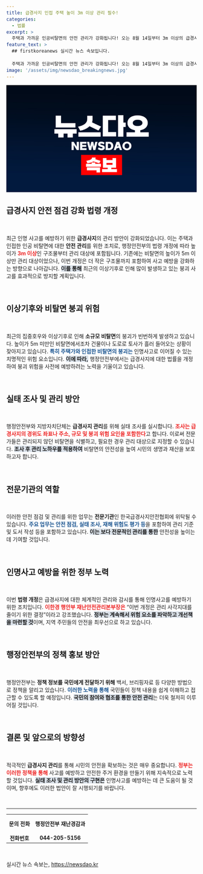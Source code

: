 ```yaml
---
title: 급경사지 인접 주택 높이 3m 이상 관리 필수!
categories:
  - 법률
excerpt: >
  주택과 가까운 인공비탈면의 안전 관리가 강화됩니다! 오는 8월 14일부터 3m 이상의 급경사지에 대한 정기 점검이 의무화되며, 폭우에 의한 붕괴 위험을 줄이기 위한 적극적인 대책이 마련됩니다. 안전이 최우선인 시대, 당신의 집 앞 비탈면은 안녕한가요?
feature_text: >
  ## firstkoreanews 실시간 뉴스 속보입니다.

  주택과 가까운 인공비탈면의 안전 관리가 강화됩니다! 오는 8월 14일부터 3m 이상의 급경사지에 대한 정기 점검이 의무화되며, 폭우에 의한 붕괴 위험을 줄이기 위한 적극적인 대책이 마련됩니다. 안전이 최우선인 시대, 당신의 집 앞 비탈면은 안녕한가요?
image: '/assets/img/newsdao_breakingnews.jpg'
---
```


<p><img src="/assets/img/newsdao_breakingnews.jpg" alt="firstkoreanews 속보" /></p>

<h2 data-ke-size="size26">급경사지 안전 점검 강화 법령 개정</h2>

<p data-ke-size="size16">&nbsp;</p>

<p>최근 인명 사고를 예방하기 위한 <b>급경사지</b>의 관리 방안이 강화되었습니다. 이는 주택과 인접한 인공 비탈면에 대한 <b>안전 관리</b>를 위한 조치로, 행정안전부의 법령 개정에 따라 높이가 <b><span style="color: #ee2323;">3m 이상</span></b>인 구조물부터 관리 대상에 포함됩니다. 기존에는 비탈면의 높이가 5m 이상만 관리 대상이었으나, 이번 개정은 더 작은 구조물까지 포함하여 사고 예방을 강화하는 방향으로 나아갑니다. <b><span style="background-color: #21538527;">이를 통해</span></b> 최근의 이상기후로 인해 많이 발생하고 있는 붕괴 사고를 효과적으로 방지할 계획입니다.</p>

<p data-ke-size="size16">&nbsp;</p>

<h2 data-ke-size="size26">이상기후와 비탈면 붕괴 위험</h2>

<p data-ke-size="size16">&nbsp;</p>

<p>최근의 집중호우와 이상기후로 인해 <b>소규모 비탈면</b>의 붕괴가 빈번하게 발생하고 있습니다. 높이가 5m 미만인 비탈면에서조차 건물이나 도로로 토사가 흘러 들어오는 상황이 잦아지고 있습니다. <b><span style="color: #1a5490;">특히 주택가와 인접한 비탈면의 붕괴는</span></b> 인명사고로 이어질 수 있는 치명적인 위험 요소입니다. <b><span style="background-color: #21538527;">이에 따라,</span></b> 행정안전부에서는 급경사지에 대한 법률을 개정하여 붕괴 위험을 사전에 예방하려는 노력을 기울이고 있습니다.</p>

<p data-ke-size="size16">&nbsp;</p>

<h2 data-ke-size="size26">실태 조사 및 관리 방안</h2>

<p data-ke-size="size16">&nbsp;</p>

<p>행정안전부와 지방자치단체는 <b>급경사지 관리</b>를 위해 실태 조사를 실시합니다. <b><span style="color: #ee2323;">조사는 급경사지의 경위도 좌표나 주소, 규모 및 붕괴 위험 요인을 포함한다</span></b>고 합니다. 이로써 전문가들은 관리되지 않던 비탈면을 식별하고, 필요한 경우 관리 대상으로 지정할 수 있습니다. <b><span style="background-color: #21538527;">조사 후 관리 노하우를 적용하여</span></b> 비탈면의 안전성을 높여 시민의 생명과 재산을 보호하고자 합니다.</p>

<p data-ke-size="size16">&nbsp;</p>

<h2 data-ke-size="size26">전문기관의 역할</h2>

<p data-ke-size="size16">&nbsp;</p>

<p>이러한 안전 점검 및 관리를 위한 업무는 <b>전문기관</b>인 한국급경사지안전협회에 위탁될 수 있습니다. <b><span style="color: #1a5490;">주요 업무는 안전 점검, 실태 조사, 재해 위험도 평가 등</span></b>을 포함하여 관리 기준 및 도서 작성 등을 포함하고 있습니다. <b><span style="background-color: #21538527;">이는 보다 전문적인 관리를 통한</span></b> 안전성을 높이는 데 기여할 것입니다.</p>

<p data-ke-size="size16">&nbsp;</p>

<h2 data-ke-size="size26">인명사고 예방을 위한 정부 노력</h2>

<p data-ke-size="size16">&nbsp;</p>

<p>이번 <b>법령 개정</b>은 급경사지에 대한 체계적인 관리와 감시를 통해 인명사고를 예방하기 위한 조치입니다. <b><span style="color: #ee2323;">이한경 행안부 재난안전관리본부장은</span></b> “이번 개정은 관리 사각지대를 줄이기 위한 결정”이라고 강조했습니다. <b><span style="background-color: #21538527;">정부는 계속해서 위험 요소를 파악하고 개선책을 마련할 것</span></b>이며, 지역 주민들의 안전을 최우선으로 하고 있습니다.</p>

<p data-ke-size="size16">&nbsp;</p>

<h2 data-ke-size="size26">행정안전부의 정책 홍보 방안</h2>

<p data-ke-size="size16">&nbsp;</p>

<p>행정안전부는 <b>정책 정보를 국민에게 전달하기 위해</b> 백서, 브리핑자료 등 다양한 방법으로 정책을 알리고 있습니다. <b><span style="color: #1a5490;">이러한 노력을 통해</span></b> 국민들이 정책 내용을 쉽게 이해하고 접근할 수 있도록 할 예정입니다. <b><span style="background-color: #21538527;">국민의 참여와 협조를 통한 안전 관리</span></b>는 더욱 철저히 이루어질 것입니다.</p>

<p data-ke-size="size16">&nbsp;</p>

<h2 data-ke-size="size26">결론 및 앞으로의 방향성</h2>

<p data-ke-size="size16">&nbsp;</p>

<p>적극적인 <b>급경사지 관리</b>를 통해 시민의 안전을 확보하는 것은 매우 중요합니다. <b><span style="color: #ee2323;">정부는 이러한 정책을 통해</span></b> 사고를 예방하고 안전한 주거 환경을 만들기 위해 지속적으로 노력할 것입니다. <b><span style="background-color: #21538527;">실태 조사 및 관리 방안의 구현은</span></b> 인명사고를 예방하는 데 큰 도움이 될 것이며, 향후에도 이러한 법안이 잘 시행되기를 바랍니다.</p>

<p data-ke-size="size16">&nbsp;</p>

<hr />

<table style="width: 100%; border-collapse: collapse;">
    <tbody>
        <tr style="height: 45px;">
            <td style="text-align: center; height: 45px;"><b>문의 전화</b></td>
            <td style="text-align: center; height: 45px;"><b>행정안전부 재난경감과</b></td>
        </tr>
        <tr style="height: 17px;">
            <td style="text-align: center; height: 17px;"><b>전화번호</b></td>
            <td style="text-align: center; height: 17px;"><b>044-205-5156</b></td>
        </tr>
    </tbody>
</table>

<p data-ke-size="size16">&nbsp;</p>
실시간 뉴스 속보는, <a href="https://newsdao.kr" rel="dofollow">https://newsdao.kr</a>


